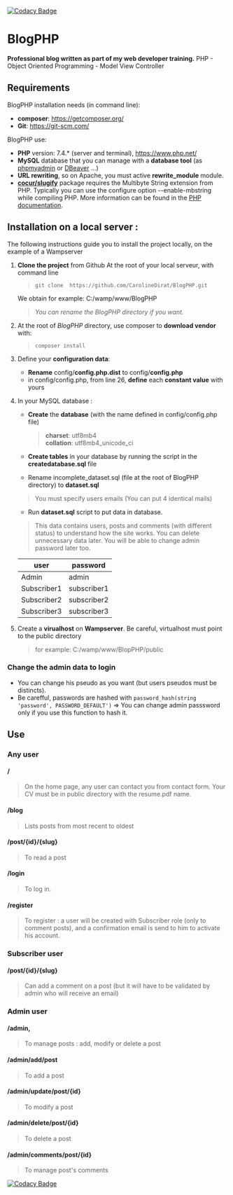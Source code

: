 [![Codacy Badge](https://api.codacy.com/project/badge/Grade/8044d672c24c4334b6ddb7926e3ed1f4)](https://app.codacy.com/manual/CarolineDirat/BlogPHP?utm_source=github.com&utm_medium=referral&utm_content=CarolineDirat/BlogPHP&utm_campaign=Badge_Grade_Settings)

# BlogPHP

**Professional blog written as part of my web developer training.**
PHP - Object Oriented Programming - Model View Controller

## Requirements

BlogPHP installation needs (in command line):
- **composer**:  https://getcomposer.org/
- **Git**: https://git-scm.com/

BlogPHP use:
- **PHP** version: 7.4.* (server and terminal), https://www.php.net/
- **MySQL** database that you can manage with a **database tool** (as [phpmyadmin](https://www.phpmyadmin.net/) or [DBeaver](https://dbeaver.io/) ...)
- **URL rewriting**, so on Apache, you must active **rewrite_module** module.
- **[cocur/slugify](https://github.com/cocur/slugify)** package requires the Multibyte String extension from PHP. Typically you can use the configure option --enable-mbstring while compiling PHP. More information can be found in the [PHP documentation](https://www.php.net/manual/en/mbstring.installation.php).

## Installation on a local server :

The following instructions guide you to install the project locally, on the example of a Wampserver

1. **Clone the project** from Github 
   At the root of your local serveur, with command line
   
   > `git clone  https://github.com/CarolineDirat/BlogPHP.git`

   We obtain for example: C:/wamp/www/BlogPHP
   > _You can rename the BlogPHP directory if you want._
   
2. At the root of _BlogPHP_ directory, use composer to **download vendor** with:
   > `composer install`

3. Define your **configuration data**:
   - **Rename** config/**config.php.dist** to config/**config.php**
   - in config/config.php, from line 26, **define** each **constant value** with yours
   
4. In your MySQL database :
   
   - **Create** the **database** (with the name defined in config/config.php file)
        > **charset**: utf8mb4  
        > **collation**: utf8mb4_unicode_ci
  
   - **Create tables** in your database by running the script in the **createdatabase.sql** file 
  
   - Rename incomplete_dataset.sql (file at the root of BlogPHP directory) to **dataset.sql**
    > You must specify users emails (You can put 4 identical mails)

   - Run **dataset.sql** script to put data in database.
   > This data contains users, posts and comments (with different status) to understand how the site works. You can delete unnecessary data later. You will be able to change admin password later too.
   
   user         |  password
   -------------| --------------
   Admin        |  admin
   Subscriber1  |  subscriber1
   Subscriber2  |  subscriber2
   Subscriber3  |  subscriber3

5. Create a **virualhost** on **Wampserver**. 
   Be careful, virtualhost must point to the public directory
   > for example: C:/wamp/www/BlopPHP/public
   
### **Change the admin data to login**
- You can change his pseudo as you want (but users pseudos must be distincts).
- Be carefful, passwords are hashed with `password_hash(string 'password', PASSWORD_DEFAULT')` => You can change admin passsword only if you use this function to hash it.

## Use 

### Any user
#### /
> On the home page, any user can contact you from contact form.
Your CV must be in public directory with the resume.pdf name.
#### /blog    
> Lists posts from most recent to oldest
#### /post/{id}/{slug}
> To read a post
#### /login
> To log in.
#### /register
> To register : a user will be created with Subscriber role (only to comment posts), and a confirmation email is send to him to activate his account.

### Subscriber user
#### /post/{id}/{slug}
> Can add a comment on a post (but it will have to be validated by admin who will receive an email)
### Admin user
#### /admin, 
> To manage posts : add, modify or delete a post
#### /admin/add/post
> To add a post
#### /admin/update/post/{id}
> To modify a post
#### /admin/delete/post/{id}
> To delete a post
#### /admin/comments/post/{id}
> To manage post's comments

[![Codacy Badge](https://app.codacy.com/project/badge/Grade/25ebc61fdc9e40b7b92cab3794831cbb)](https://www.codacy.com/manual/CarolineDirat/BlogPHP?utm_source=github.com&amp;utm_medium=referral&amp;utm_content=CarolineDirat/BlogPHP&amp;utm_campaign=Badge_Grade)
